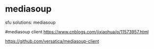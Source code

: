 # mediasoup
sfu solutions: mediasoup 

#mediasoup client
https://www.cnblogs.com/jixiaohua/p/11573957.html

https://github.com/versatica/mediasoup-client

